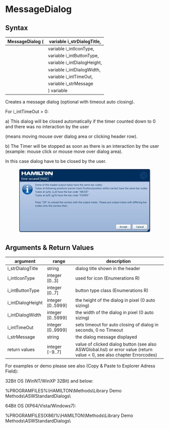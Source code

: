 # MessageDialog

## Syntax

| MessageDialog ( | variable i\_strDialogTitle,  |
| --------------- | ---------------------------- |
|                 | variable i\_intIconType,     |
|                 | variable i\_intButtonType,   |
|                 | variable i\_intDialogHeight, |
|                 | variable i\_intDialogWidth,  |
|                 | variable i\_intTimeOut,      |
|                 | variable i\_strMessage       |
|                 | ) variable                   |

Creates a message dialog (optional with timeout auto closing).

For i\_intTimeOut > 0:

a)     This dialog will be closed automatically if the timer counted down to 0 and there was no interaction by the user

(means moving mouse over dialog area or clicking header row).

b)    The Timer will be stopped as soon as there is an interaction by the user (example: mouse click or mouse move over dialog area).

In this case dialog have to be closed by the user.

<figure><img src="../../../../.gitbook/assets/image (10) (1) (1) (1).png" alt=""><figcaption></figcaption></figure>

## Arguments & Return Values

| argument           | range              | description                                                                                                            |
| ------------------ | ------------------ | ---------------------------------------------------------------------------------------------------------------------- |
| i\_strDialogTitle  | string             | dialog title shown in the header                                                                                       |
| i\_intIconType     | integer \[0..3]    | used for icon (Enumerations R)                                                                                         |
| i\_intButtonType   | integer \[0..7]    | button type class (Enumerations R)                                                                                     |
| i\_intDialogHeight | integer \[0..5999] | the height of the dialog in pixel (0 auto sizing)                                                                      |
| i\_intDialogWidth  | integer \[0..5999] | the width of the dialog in pixel (0 auto sizing)                                                                       |
| i\_intTimeOut      | integer \[0..9999] | sets timeout for auto closing of dialog in seconds, 0 no Timeout                                                       |
| i\_strMessage      | string             | the dialog message displayed                                                                                           |
| return values      | integer \[-9..7]   | value of clicked dialog button (see also ASWGlobal.hsl) or error value (return value < 0, see also chapter Errorcodes) |

For examples or demo please see also (Copy & Paste to Explorer Adress Field):

32Bit OS (WinNT/WinXP 32Bit) and below:

%PROGRAMFILES%\HAMILTON\Methods\Library Demo Methods\ASWStandardDialogs\\

64Bit OS (XP64/Vista/Windows7):

%PROGRAMFILES(X86)%\HAMILTON\Methods\Library Demo Methods\ASWStandardDialogs\\
